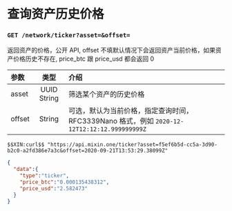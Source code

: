 # 查询资产历史价格

### `GET /network/ticker?asset=&offset=` 

返回资产的价格，公开 API, offset 不填默认情况下会返回资产当前价格，如果资产价格历史不存在, price_btc 跟 price_usd 都会返回 0

| 参数 | 类型 | 介绍 |
| :----- | :----: | :---- |
| asset | UUID String | 筛选某个资产的历史价格 |
| offset | String | 可选，默认为当前价格，指定查询时间，RFC3339Nano 格式，例如 `2020-12-12T12:12:12.999999999Z` |

```
$$XIN:curl$$ "https://api.mixin.one/ticker?asset=f5ef6b5d-cc5a-3d90-b2c0-a2fd386e7a3c&offset=2020-09-21T13:53:29.38099Z"
```

```json
{
  "data":{
    "type":"ticker",
    "price_btc":"0.000135438312",
    "price_usd":"2.582473"
  }
}
```
